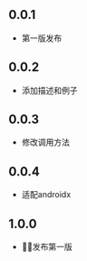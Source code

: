 ## 0.0.1

- 第一版发布
## 0.0.2

- 添加描述和例子

## 0.0.3

- 修改调用方法

## 0.0.4

- 适配androidx

## 1.0.0

- 发布第一版